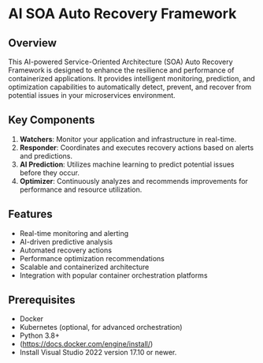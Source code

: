 # AI SOA Auto Recovery Framework

## Overview

This AI-powered Service-Oriented Architecture (SOA) Auto Recovery Framework is designed to enhance the resilience and performance of containerized applications. It provides intelligent monitoring, prediction, and optimization capabilities to automatically detect, prevent, and recover from potential issues in your microservices environment.

## Key Components

1. **Watchers**: Monitor your application and infrastructure in real-time.
2. **Responder**: Coordinates and executes recovery actions based on alerts and predictions.
3. **AI Prediction**: Utilizes machine learning to predict potential issues before they occur.
4. **Optimizer**: Continuously analyzes and recommends improvements for performance and resource utilization.

## Features

- Real-time monitoring and alerting
- AI-driven predictive analysis
- Automated recovery actions
- Performance optimization recommendations
- Scalable and containerized architecture
- Integration with popular container orchestration platforms

## Prerequisites

- Docker
- Kubernetes (optional, for advanced orchestration)
- Python 3.8+
- (https://docs.docker.com/engine/install/)
- Install Visual Studio 2022 version 17.10 or newer.


